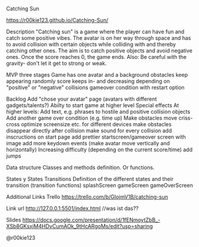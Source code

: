 Catching Sun

https://r00kie123.github.io/Catching-Sun/

Description
"Catching sun" is a game where the player can have fun and catch some positive vibes. The avatar is on her way through space and has to avoid collision with certain objects while colliding with and thereby catching other ones. The aim is to catch positive objects and avoid negative ones. Once the score reaches 0, the game ends. Also: Be careful with the gravity- don't let it get to strong or weak. 

MVP
three stages 
Game has one avatar and a background
obstacles keep appearing randomly
score keeps in- and decreasing depending on "positive" or "negative" collisions
gameover condition with restart option


Backlog
Add "chose your avatar" page (avatars with different gadgets/talents?)
Abilty to start game at higher level
Special effects
At higher levels: Add text, e.g. phrases to hostile and positive collision objects
Add another game over condition (e.g. time up)
Make obstacles move criss-cross
optimize screensize etc. for different devices
make obstacles disappear directly after collision
make sound for every collision
add inscructions on start page
add prettier startscreen/gameover screen with image
add more keydown events (make avatar move vertically and horizontally)
Increasing difficulty (depending on the current score/time)
add jumps



Data structure
Classes and methods definition. Or functions.

States y States Transitions
Definition of the different states and their transition (transition functions)
splashScreen
gameScreen
gameOverScreen

Additional Links
Trello
https://trello.com/b/GIojmV1B/catching-sun

Link url
http://127.0.0.1:5501/index.html     //was ist das??

Slides
https://docs.google.com/presentation/d/1fENmoytZbB_-XSb8GKsxjM4HDvCumAOk_9tHcARgoMs/edit?usp=sharing

@r00kie123
 